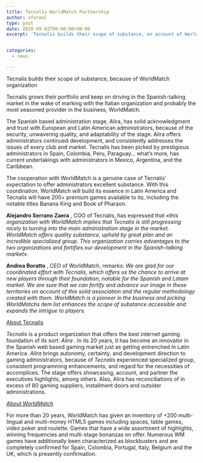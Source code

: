 ```yaml
---
title: Tecnalis WorldMatch Partnership
author: xforeal 
type: post
date: 2020-09-02T00:00:00+00:00
excerpt: 'Tecnalis builds their scope of substance, on account of WorldMatch partnershipTecnalis extends their portfolio and keep on driving in the Spanish-talking market subsequent to marking with the Italian organization and probably the most established provider in the business, WorldMatch '


categories:
  - news

---
```

Tecnalis builds their scope of substance, because of WorldMatch organization 

Tecnalis grows their portfolio and keep on driving in the Spanish-talking market in the wake of marking with the Italian organization and probably the most seasoned provider in the business, WorldMatch. 

The Spanish based administration stage, Alira, has solid acknowledgment and trust with European and Latin American administrators, because of the security, unwavering quality, and adaptability of the stage. Alira offers administrators continued development, and consistently addresses the issues of every club and market. Tecnalis has been picked by prestigious administrators in Spain, Colombia, Peru, Paraguay&#8230; what&#8217;s more, has current undertakings with administrators in Mexico, Argentina, and the Caribbean. 

The cooperation with WorldMatch is a genuine case of Tecnalis&#8217; expectation to offer administrators excellent substance. With this coordination, WorldMatch will build its essence in Latin America and Tecnalis will have 200+ premium games available to its, including the notable titles Banana King and Book of Pharaon. 

**Alejandro Serrano Zaera** , COO of Tecnalis, has expressed that _&#171;this organization with WorldMatch implies that Tecnalis is still progressing nicely to turning into the main administration stage in the market. WorldMatch offers quality substance, upheld by great plan and an incredible specialized group. This organization carries advantages to the two organizations and fortifies our development in the Spanish-talking market&#187;._ 

**Andrea Boratto** , CEO of WorldMatch, remarks: _We are glad for our coordinated effort with Tecnalis, which offers us the chance to arrive at new players through their foundation, notable for the Spanish and Latam market. We are sure that we can fortify and advance our image in these territories on account of this solid association and the regular methodology created with them. WorldMatch is a pioneer in the business and picking WorldMatchs item list enhances the scope of substance accessible and expands the intrigue to players._ 

<u>About Tecnalis</u>

_Tecnalis_ is a product organization that offers the best internet gaming foundation of its sort: _Alira_ . In its 20 years, it has become an innovator in the Spanish web based gaming market just as getting entrenched in Latin America. _Alira_ brings autonomy, certainty, and development direction to gaming administrators, because of _Tecnalis_ experienced specialized group, consistent programming enhancements, and regard for the necessities of accomplices. The stage offers showcasing, account, and partner the executives highlights, among others. Also, Alira has reconciliations of in excess of 80 gaming suppliers, installment doors and outsider administrations. 

_<u>About WorldMatch</u>_

For more than 20 years, WorldMatch has given an inventory of +200 multi-lingual and multi-money HTML5 games including spaces, table games, video poker and roulette. Games that have a wide assortment of highlights, winning frequencies and multi-stage bonanzas on offer. Numerous WM games have additionally been characterized as blockbusters and are completely confirmed for Spain, Colombia, Portugal, Italy, Belgium and the UK, which is presently confirmation.